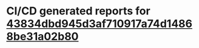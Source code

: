 # CI/CD generated reports for [43834dbd945d3af710917a74d14868be31a02b80](https://github.com/hydephp/develop/commit/43834dbd945d3af710917a74d14868be31a02b80)
